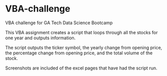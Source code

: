 # VBA-challenge
VBA challenge for GA Tech Data Science Bootcamp


This VBA assignment creates a script that loops through all the stocks for one year and outputs information.


The script outputs the ticker symbol, the yearly change from opening price, the percentage change from opening price, and the total volume of the stock. 


Screenshots are included of the excel pages that have had the script run. 

